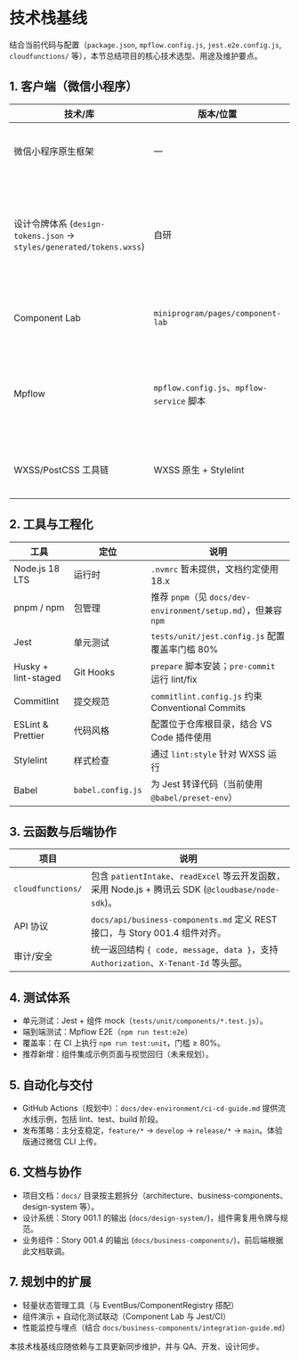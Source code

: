 # 技术栈基线

结合当前代码与配置（`package.json`, `mpflow.config.js`, `jest.e2e.config.js`, `cloudfunctions/` 等），本节总结项目的核心技术选型、用途及维护要点。

## 1. 客户端（微信小程序）

| 技术/库                                                              | 版本/位置                                 | 用途                       | 备注                                                               |
| -------------------------------------------------------------------- | ----------------------------------------- | -------------------------- | ------------------------------------------------------------------ |
| 微信小程序原生框架                                                   | —                                         | 页面/组件开发              | 结合 `app.json`、`project.config.json` 管理路由与配置              |
| 设计令牌体系 (`design-tokens.json` → `styles/generated/tokens.wxss`) | 自研                                      | 统一颜色、间距、阴影等样式 | Story 001.1 产出，运行 `npm run tokens:generate` 生成 WXSS/JS 变量 |
| Component Lab                                                        | `miniprogram/pages/component-lab`         | 组件示例与调试             | 开发态启用，发布前需移除入口                                       |
| Mpflow                                                               | `mpflow.config.js`、`mpflow-service` 脚本 | 构建、E2E 测试与项目脚手架 | 结合 `test:e2e` 脚本运行                                           |
| WXSS/PostCSS 工具链                                                  | WXSS 原生 + Stylelint                     | 样式规则与校验             | 通过 `lint:style` 维护一致性                                       |

## 2. 工具与工程化

| 工具                | 定位              | 说明                                                            |
| ------------------- | ----------------- | --------------------------------------------------------------- |
| Node.js 18 LTS      | 运行时            | `.nvmrc` 暂未提供，文档约定使用 18.x                            |
| pnpm / npm          | 包管理            | 推荐 `pnpm`（见 `docs/dev-environment/setup.md`），但兼容 `npm` |
| Jest                | 单元测试          | `tests/unit/jest.config.js` 配置覆盖率门槛 80%                  |
| Husky + lint-staged | Git Hooks         | `prepare` 脚本安装；`pre-commit` 运行 lint/fix                  |
| Commitlint          | 提交规范          | `commitlint.config.js` 约束 Conventional Commits                |
| ESLint & Prettier   | 代码风格          | 配置位于仓库根目录，结合 VS Code 插件使用                       |
| Stylelint           | 样式检查          | 通过 `lint:style` 针对 WXSS 运行                                |
| Babel               | `babel.config.js` | 为 Jest 转译代码（当前使用 `@babel/preset-env`）                |

## 3. 云函数与后端协作

| 项目              | 说明                                                                                                |
| ----------------- | --------------------------------------------------------------------------------------------------- |
| `cloudfunctions/` | 包含 `patientIntake`、`readExcel` 等云开发函数，采用 Node.js + 腾讯云 SDK (`@cloudbase/node-sdk`)。 |
| API 协议          | `docs/api/business-components.md` 定义 REST 接口，与 Story 001.4 组件对齐。                         |
| 审计/安全         | 统一返回结构 `{ code, message, data }`，支持 `Authorization`、`X-Tenant-Id` 等头部。                |

## 4. 测试体系

- 单元测试：Jest + 组件 mock（`tests/unit/components/*.test.js`）。
- 端到端测试：Mpflow E2E（`npm run test:e2e`）
- 覆盖率：在 CI 上执行 `npm run test:unit`，门槛 ≥ 80%。
- 推荐新增：组件集成示例页面与视觉回归（未来规划）。

## 5. 自动化与交付

- GitHub Actions（规划中）：`docs/dev-environment/ci-cd-guide.md` 提供流水线示例，包括 lint、test、build 阶段。
- 发布策略：主分支稳定，`feature/*` → `develop` → `release/*` → `main`。体验版通过微信 CLI 上传。

## 6. 文档与协作

- 项目文档：`docs/` 目录按主题拆分（architecture、business-components、design-system 等）。
- 设计系统：Story 001.1 的输出 (`docs/design-system/`)，组件需复用令牌与规范。
- 业务组件：Story 001.4 的输出 (`docs/business-components/`)，前后端根据此文档联调。

## 7. 规划中的扩展

- 轻量状态管理工具（与 EventBus/ComponentRegistry 搭配）
- 组件演示 + 自动化测试联动（Component Lab 与 Jest/CI）
- 性能监控与埋点（结合 `docs/business-components/integration-guide.md`）

本技术栈基线应随依赖与工具更新同步维护，并与 QA、开发、设计同步。

